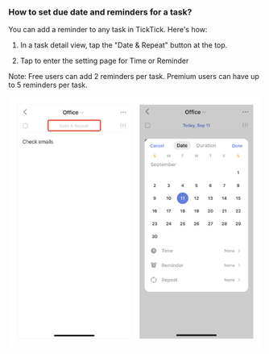 ### How to set due date and reminders for a task?

You can add a reminder to any task in TickTick. Here's how:

1. In a task detail view, tap the "Date & Repeat" button at the top.

2. Tap to enter the setting page for Time or Reminder

Note: Free users can add 2 reminders per task. Premium users can have up to 5 reminders per task.

![iosdatereminder](../../images/ticktick-ios-app/reminder/setduedate.jpg)

